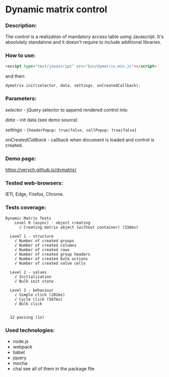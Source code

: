 # Dynamic matrix control
### Description:
The control is a realization of mandatory access table using Javascript.
It's absolutely standalone and it doesn't require to include additional libraries.
### How to use:
```html
<script type="text/javascript" src="bin/dymatrix.min.js"></script>
```
and then:
```javascript
dymatrix.init(selector, data, settings, onCreatedCallback);
```
### Parameters:
*selector* - jQuery selector to append rendered control into

*data* - init data (see demo source)

*settings* - ```{headerPopup: true|false, cellPopup: true|false}```

*onCreatedCallback* - callback when document is loaded and control is created.


### Demo page:
https://verych.github.io/dymatrix/

### Tested web-browsers:
IE11, Edge, Firefox, Chrome.

### Tests coverage:
```
Dynamic Matrix Tests
    Level 0 (async) - object creating
      √ Creating matrix object (without container) (316ms)

  Level 1 - structure
    √ Number of created groups
    √ Number of created columns
    √ Number of created rows
    √ Number of created group headers
    √ Number of created bulk actions
    √ Number of created value cells

  Level 2 - values
    √ Initialization
    √ Bulk init state

  Level 3 - behaviour
    √ Simple click (202ms)
    √ Cycle click (587ms)
    √ Bulk click


  12 passing (1s)
  ```
  
### Used technologies:
* node.js
* webpack
* babel
* jquery
* mocha
* chai
see all of them in the package file
